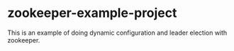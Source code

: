 # zookeeper-example-project
This is an example of doing dynamic configuration and leader election with zookeeper.
